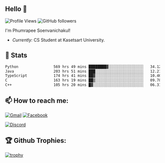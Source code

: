 
<h2>Hello 👋</h2> 

![Profile Views](https://komarev.com/ghpvc/?username=Homiez09&label=Profile%20views&color=0e75b6&style=flat)
![GitHub followers](https://img.shields.io/github/followers/HomieZ09.svg?style=social&label=Follow)


I'm Phumrapee Soenvanichakul!

- <i>Currently:</i> CS Student at Kasetsart University.

<h2>👀 Stats</h2>

<!--START_SECTION:waka-->

```txt
Python                569 hrs 49 mins ████████▓░░░░░░░░░░░░░░░░   34.12 %
Java                  203 hrs 51 mins ███░░░░░░░░░░░░░░░░░░░░░░   12.21 %
TypeScript            174 hrs 41 mins ██▓░░░░░░░░░░░░░░░░░░░░░░   10.46 %
C                     163 hrs 19 mins ██▒░░░░░░░░░░░░░░░░░░░░░░   09.78 %
C++                   105 hrs 20 mins █▓░░░░░░░░░░░░░░░░░░░░░░░   06.31 %
```

<!--END_SECTION:waka-->

<h2>📫 How to reach me:</h2>

<a href="mailto:phumrapeesoen1@gmail.com">![Gmail](https://img.shields.io/badge/Gmail-D14836?style=for-the-badge&logo=gmail&logoColor=white)</a> 
<a href="https://web.facebook.com/phumrapee.soenvanichakul.3/">![Facebook](https://img.shields.io/badge/Facebook-4267B2?style=for-the-badge&logo=facebook&logoColor=white)</a>

<a href="https://discord.gg/EWnAEUtFVm">![Discord](https://discord.c99.nl/widget/theme-1/297740667784921089.png)</a> 

<h2>🏆 Github Trophies:</h2>

[![trophy](https://github-profile-trophy.vercel.app/?username=Homiez09&theme=discord&row=1)](https://github.com/ryo-ma/github-profile-trophy)
